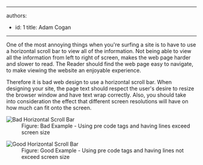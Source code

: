 

---
authors:
  - id: 1
    title: Adam Cogan
---




<span class='intro'> <p>
                    One of the most annoying things when you're surfing a site is to have to use a horizontal
                    scroll bar to view all of the information. Not being able to view all the information
                    from left to right of screen, makes the web page harder and slower to read. The
                    Reader should find the web page easy to navigate, to make viewing the website an
                    enjoyable experience.</p> </span>

<p>
                    Therefore it is bad web design to use a horizontal scroll bar. When designing your
                    site, the page text should respect the user's desire to resize the browser window
                    and have text wrap correctly. Also, you should take into consideration the effect
                    that different screen resolutions will have on how much can fit onto the screen.</p><dl class="badImage"><dt>
                        <img src="/PublishingImages/BadHorizontalScrollBar.jpg" alt="Bad Horizontal Scroll Bar" /></dt><dd>
                        Figure&#58; Bad Example - Using pre code tags and having lines exceed screen size</dd></dl><dl class="goodImage"><dt>
                        <img src="/PublishingImages/GoodHorizontalScrollBar.jpg" alt="Good Horizontal Scroll Bar" /></dt><dd>
                        Figure&#58; Good Example - Using pre code tags and having lines not exceed screen size</dd></dl>


